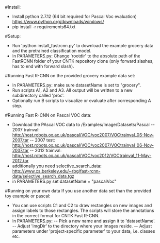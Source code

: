 #Install:
- Install python 2.7.12 (64 bit required for Pascal Voc evaluation) https://www.python.org/downloads/windows/
- pip install -r requirements64.txt

#Setup:
- Run 'python install_fastrcnn.py' to download the example grocery data and the pretrained classification model.
- In PARAMETERS.py: Change 'rootdir' to the absolute path of the FastRCNN folder of your CNTK repository clone (only forward slashes, has to end with forward slash).

#Running Fast R-CNN on the provided grocery example data set:
- In PARAMETERS.py: make sure datasetName is set to "grocery".
- Run scripts A1, A2 and A3. All output will be written to a new subdirectory called 'proc'.
- Optionally run B scripts to visualize or evaluate after corresponding A step.



#Running Fast R-CNN on Pascal VOC data:
- Download the PAscal VOC data to <CntkRoot>/Examples/Image/Datasets/Pascal
-- 2007 trainval: http://host.robots.ox.ac.uk/pascal/VOC/voc2007/VOCtrainval_06-Nov-2007.tar 
-- 2007 test:     http://host.robots.ox.ac.uk/pascal/VOC/voc2007/VOCtrainval_06-Nov-2007.tar 
-- 2012 trainval: http://host.robots.ox.ac.uk/pascal/VOC/voc2012/VOCtrainval_11-May-2012.tar
- additionally you need selective_search_data: http://www.cs.berkeley.edu/~rbg/fast-rcnn-data/selective_search_data.tgz
- in PARAMETERS.py set datasetName = "pascalVoc"


#Running on your own data
If you use another data set than the provided toy example or pascal:
- You can use scripts C1 and C2 to draw rectangles on new images and assign labels to those rectangles. The scripts will store the annotations in the correct format for CNTK Fast R-CNN.
- In PARAMETERS.py:
-- Pick a new name and assign it to 'datasetName'.
-- Adjust 'imgDir' to the directory where your images reside.
-- Adjust parameters under 'project-specific parameter' to your data, i.e. classes etc.
